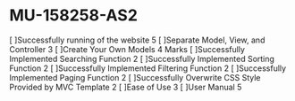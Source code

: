 # MU-158258-AS2

[ ]Successfully running of the website 5 
[ ]Separate Model, View, and Controller 3 
[ ]Create Your Own Models 4 Marks
[ ]Successfully Implemented Searching Function 2 
[ ]Successfully Implemented Sorting Function 2 
[ ]Successfully Implemented Filtering Function 2 
[ ]Successfully Implemented Paging Function 2 
[ ]Successfully Overwrite CSS Style Provided by MVC Template 2 
[ ]Ease of Use 3 
[ ]User Manual 5 
